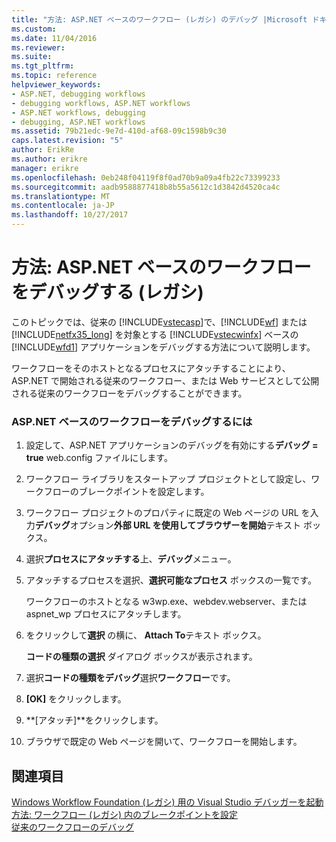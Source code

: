 ```yaml
---
title: "方法: ASP.NET ベースのワークフロー (レガシ) のデバッグ |Microsoft ドキュメント"
ms.custom: 
ms.date: 11/04/2016
ms.reviewer: 
ms.suite: 
ms.tgt_pltfrm: 
ms.topic: reference
helpviewer_keywords:
- ASP.NET, debugging workflows
- debugging workflows, ASP.NET workflows
- ASP.NET workflows, debugging
- debugging, ASP.NET workflows
ms.assetid: 79b21edc-9e7d-410d-af68-09c1598b9c30
caps.latest.revision: "5"
author: ErikRe
ms.author: erikre
manager: erikre
ms.openlocfilehash: 0eb248f04119f8f0ad70b9a09a4fb22c73399233
ms.sourcegitcommit: aadb9588877418b8b55a5612c1d3842d4520ca4c
ms.translationtype: MT
ms.contentlocale: ja-JP
ms.lasthandoff: 10/27/2017
---
```

# <a name="how-to-debug-aspnet-based-workflows-legacy"></a>方法: ASP.NET ベースのワークフローをデバッグする (レガシ)
このトピックでは、従来の [!INCLUDE[vstecasp](../code-quality/includes/vstecasp_md.md)]で、[!INCLUDE[wf](../workflow-designer/includes/wf_md.md)] または [!INCLUDE[netfx35_long](../workflow-designer/includes/netfx35_long_md.md)] を対象とする [!INCLUDE[vstecwinfx](../workflow-designer/includes/vstecwinfx_md.md)] ベースの [!INCLUDE[wfd1](../workflow-designer/includes/wfd1_md.md)] アプリケーションをデバッグする方法について説明します。  
  
 ワークフローをそのホストとなるプロセスにアタッチすることにより、ASP.NET で開始される従来のワークフロー、または Web サービスとして公開される従来のワークフローをデバッグすることができます。  
  
### <a name="to-debug-an-aspnet-based-workflow"></a>ASP.NET ベースのワークフローをデバッグするには  
  
1.  設定して、ASP.NET アプリケーションのデバッグを有効にする**デバッグ = true** web.config ファイルにします。  
  
2.  ワークフロー ライブラリをスタートアップ プロジェクトとして設定し、ワークフローのブレークポイントを設定します。  
  
3.  ワークフロー プロジェクトのプロパティに既定の Web ページの URL を入力**デバッグ**オプション**外部 URL を使用してブラウザーを開始**テキスト ボックス。  
  
4.  選択**プロセスにアタッチする**上、**デバッグ**メニュー。  
  
5.  アタッチするプロセスを選択、**選択可能なプロセス** ボックスの一覧です。  
  
     ワークフローのホストとなる w3wp.exe、webdev.webserver、または aspnet_wp プロセスにアタッチします。  
  
6.  をクリックして**選択** の横に、 **Attach To**テキスト ボックス。  
  
     **コードの種類の選択** ダイアログ ボックスが表示されます。  
  
7.  選択**コードの種類をデバッグ**選択**ワークフロー**です。  
  
8.  **[OK]** をクリックします。  
  
9. **[アタッチ]**をクリックします。  
  
10. ブラウザで既定の Web ページを開いて、ワークフローを開始します。  
  
## <a name="see-also"></a>関連項目  
 [Windows Workflow Foundation (レガシ) 用の Visual Studio デバッガーを起動](../workflow-designer/invoking-the-visual-studio-debugger-for-windows-workflow-foundation-legacy.md)   
 [方法: ワークフロー (レガシ) 内のブレークポイントを設定](../workflow-designer/how-to-set-breakpoints-in-workflows-legacy.md)   
 [従来のワークフローのデバッグ](../workflow-designer/debugging-legacy-workflows.md)